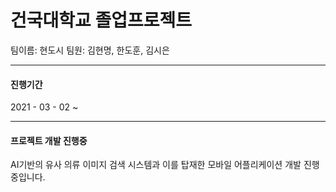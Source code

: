 # 건국대학교 졸업프로젝트

팀이름: 현도시
팀원: 김현명, 한도훈, 김시은

***

#### 진행기간

2021 - 03 - 02 ~ 

***

#### 프로젝트 개발 진행중

AI기반의 유사 의류 이미지 검색 시스템과 이를 탑재한 모바일 어플리케이션 개발 진행중입니다.

